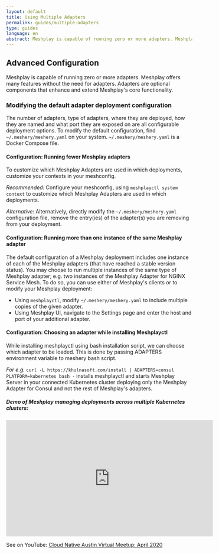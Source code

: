 ```yaml
---
layout: default
title: Using Multiple Adapters
permalink: guides/multiple-adapters
type: guides
language: en
abstract: Meshplay is capable of running zero or more adapters. Meshplay offers many features without the need for adapters. Adapters are optional components that enhance and extend Meshplay's core functionality.
---
```


## Advanced Configuration

Meshplay is capable of running zero or more adapters. Meshplay offers many features without the need for adapters. Adapters are optional components that enhance and extend Meshplay's core functionality.

### Modifying the default adapter deployment configuration

The number of adapters, type of adapters, where they are deployed, how they are named and what port they are exposed on are all configurable deployment options. To modify the default configuration, find `~/.meshery/meshery.yaml` on your system. `~/.meshery/meshery.yaml` is a Docker Compose file.

#### Configuration: Running fewer Meshplay adapters

To customize which Meshplay Adapters are used in which deployments, customize your contexts in your meshconfig.

*Recommended:*
Configure your meshconfig, using `meshplayctl system context` to customize which Meshplay Adapters are used in which deployments.

*Alternative:*
Alternatively, directly modify the `~/.meshery/meshery.yaml` configuration file, remove the entry(ies) of the adapter(s) you are removing from your deployment.

#### Configuration: Running more than one instance of the same Meshplay adapter

The default configuration of a Meshplay deployment includes one instance of each of the Meshplay adapters (that have reached a stable version status). You may choose to run multiple instances of the same type of Meshplay adapter; e.g. two instances of the Meshplay Adapter for NGINX Service Mesh. To do so, you can use either of Meshplay's clients or to modify your Meshplay deployment:
 - Using `meshplayctl`, modify `~/.meshery/meshery.yaml` to include multiple copies of the given adapter.
 - Using Meshplay UI, navigate to the Settings page and enter the host and port of your additional adapter.

#### Configuration: Choosing an adapter while installing Meshplayctl

While installing meshplayctl using bash installation script, we can choose which adapter to be loaded.
This is done by passing ADAPTERS environment variable to meshery bash script.

*For e.g.* 
`curl -L https://khulnasoft.com/install | ADAPTERS=consul PLATFORM=kubernetes bash -` installs meshplayctl and starts Meshplay Server in your connected Kubernetes cluster deploying only the Meshplay Adapter for Consul and not the rest of Meshplay's adapters.

<h5>Demo of Meshplay managing deployments across multiple Kubernetes clusters:</h5>

<iframe class="container" width="560" height="315" src="https://www.youtube.com/embed/yWPu3vq4vEs?start=5041" frameborder="0" allow="accelerometer; autoplay; encrypted-media; gyroscope; picture-in-picture" allowfullscreen></iframe>

See on YouTube: [Cloud Native Austin Virtual Meetup: April 2020](https://youtu.be/yWPu3vq4vEs?t=5041&list=PL3A-A6hPO2IOpTbdH89qR-4AE0ON13Zie)
